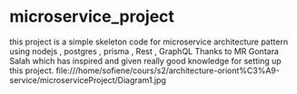 # microservice_project
this project is a simple skeleton code for microservice architecture pattern using nodejs , postgres , prisma , Rest , GraphQL 
Thanks to MR Gontara Salah which has inspired and given really good knowledge for setting up this project.
file:///home/sofiene/cours/s2/architecture-oriont%C3%A9-service/microserviceProject/Diagram1.jpg

